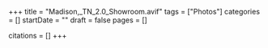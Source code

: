 +++
title = "Madison,_TN_2.0_Showroom.avif"
tags = ["Photos"]
categories = []
startDate = ""
draft = false
pages = []

citations = []
+++
